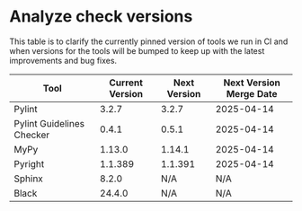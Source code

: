 # Analyze check versions

This table is to clarify the currently pinned version of tools we run in CI and when versions for the tools will be bumped to keep up with the latest improvements and bug fixes.


| Tool | Current Version | Next Version | Next Version Merge Date |
|------|-----------------|--------------|-------------------------|
Pylint | 3.2.7 | 3.2.7 | 2025-04-14 |
Pylint Guidelines Checker | 0.4.1 | 0.5.1 | 2025-04-14 |
MyPy | 1.13.0 | 1.14.1 | 2025-04-14 |
Pyright | 1.1.389 | 1.1.391 | 2025-04-14 |
Sphinx | 8.2.0 | N/A | N/A |
Black | 24.4.0 | N/A | N/A |
